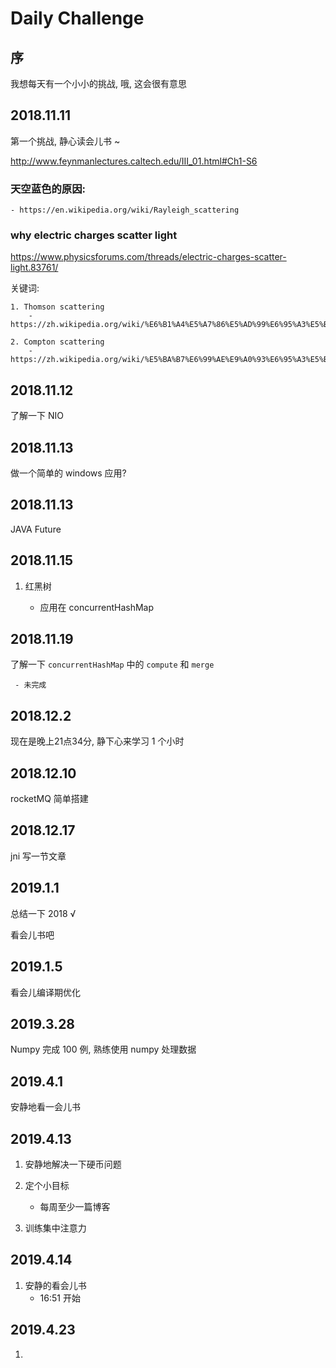 # Daily Challenge

## 序

我想每天有一个小小的挑战, 哦, 这会很有意思

## 2018.11.11

第一个挑战, 静心读会儿书 ~

http://www.feynmanlectures.caltech.edu/III_01.html#Ch1-S6

### 天空蓝色的原因:

	- https://en.wikipedia.org/wiki/Rayleigh_scattering

### why electric charges scatter light 

https://www.physicsforums.com/threads/electric-charges-scatter-light.83761/

关键词:
	
	1. Thomson scattering
		- https://zh.wikipedia.org/wiki/%E6%B1%A4%E5%A7%86%E5%AD%99%E6%95%A3%E5%B0%84
	
	2. Compton scattering
		- https://zh.wikipedia.org/wiki/%E5%BA%B7%E6%99%AE%E9%A0%93%E6%95%A3%E5%B0%84

## 2018.11.12

了解一下 NIO


## 2018.11.13

做一个简单的 windows 应用?


## 2018.11.13

JAVA Future

## 2018.11.15

1. 红黑树

	- 应用在 concurrentHashMap 

## 2018.11.19

了解一下 `concurrentHashMap` 中的 `compute` 和 `merge`

	 - 未完成

## 2018.12.2

现在是晚上21点34分, 静下心来学习 1 个小时

## 2018.12.10

rocketMQ 简单搭建

## 2018.12.17

jni 写一节文章

## 2019.1.1

总结一下 2018 √

看会儿书吧

## 2019.1.5

看会儿编译期优化

## 2019.3.28

Numpy 完成 100 例, 熟练使用 numpy 处理数据

## 2019.4.1 

安静地看一会儿书

## 2019.4.13

1. 安静地解决一下硬币问题

2. 定个小目标

	- 每周至少一篇博客

3. 训练集中注意力



## 2019.4.14

1. 安静的看会儿书
   - 16:51 开始

## 2019.4.23

1.

